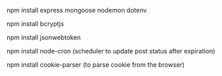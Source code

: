 npm install express mongoose nodemon dotenv 

npm install bcryptjs

npm install jsonwebtoken

npm install node-cron (scheduler to update post status after expiration)

npm install cookie-parser (to parse cookie from the browser)